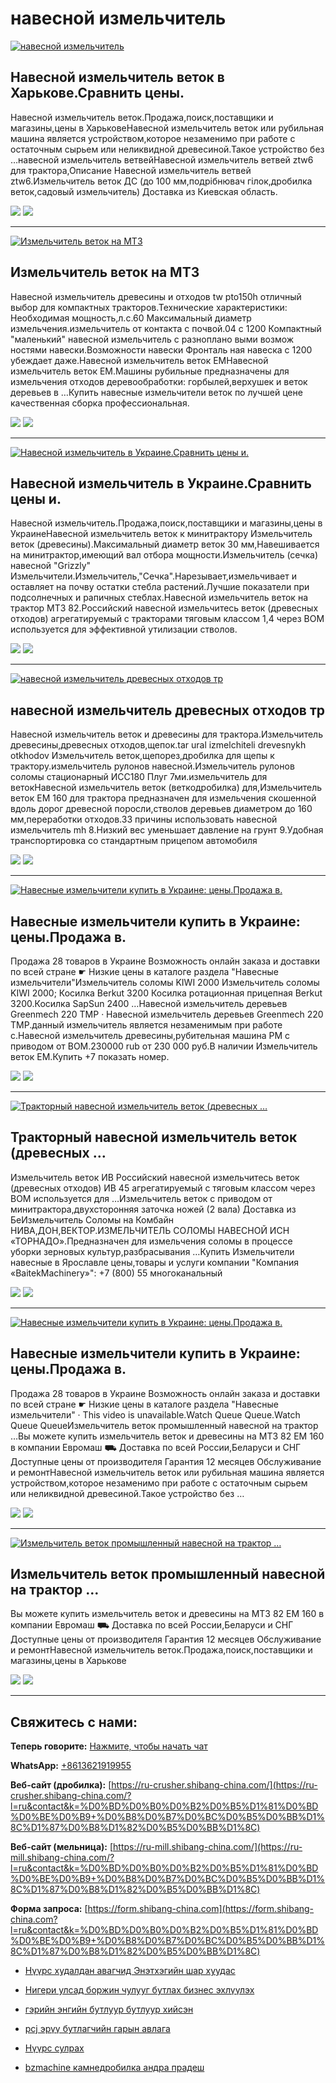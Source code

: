 # навесной измельчитель

<a href="https://swt.shibang-china.com/?l=ru&img&k=%D0%BD%D0%B0%D0%B2%D0%B5%D1%81%D0%BD%D0%BE%D0%B9+%D0%B8%D0%B7%D0%BC%D0%B5%D0%BB%D1%8C%D1%87%D0%B8%D1%82%D0%B5%D0%BB%D1%8C" target="_blank">![навесной измельчитель](http://static.shibang-china.com/all-800x300/974.jpg)</a>

## Навесной измельчитель веток в Харькове.Сравнить цены.
Навесной измельчитель веток.Продажа,поиск,поставщики и магазины,цены в ХарьковеНавесной измельчитель веток или рубильная машина является устройством,которое незаменимо при работе с остаточным сырьем или неликвидной древесиной.Такое устройство без …навесной измельчитель ветвейНавесной измельчитель ветвей ztw6 для трактора,Описание Навесной измельчитель ветвей ztw6.Измельчитель веток ДС (до 100 мм,подрібнювач гілок,дробилка веток,садовый измельчитель) Доставка из Киевская область.


<a href="https://whatsapp.shibangsoft.com/WhatsApp.php" target="_blank" title="WhatsApp">![](http://static.shibang-china.com/icon/whatsapp.png)</a> <a href="https://swt.shibang-china.com/?l=ru&icon&k=%D0%BD%D0%B0%D0%B2%D0%B5%D1%81%D0%BD%D0%BE%D0%B9+%D0%B8%D0%B7%D0%BC%D0%B5%D0%BB%D1%8C%D1%87%D0%B8%D1%82%D0%B5%D0%BB%D1%8C" target="_blank">![](http://static.shibang-china.com/icon/chat-ru.png)</a>

---

<a href="https://swt.shibang-china.com/?l=ru&img&k=%D0%BD%D0%B0%D0%B2%D0%B5%D1%81%D0%BD%D0%BE%D0%B9+%D0%B8%D0%B7%D0%BC%D0%B5%D0%BB%D1%8C%D1%87%D0%B8%D1%82%D0%B5%D0%BB%D1%8C" target="_blank">![Измельчитель веток на МТЗ](http://static.shibang-china.com/all-800x300/1101.jpg)</a>

## Измельчитель веток на МТЗ
Навесной измельчитель древесины и отходов tw pto150h отличный выбор для компактных тракторов.Технические характеристики: Необходимая мощность,л.с.60 Максимальный диаметр измельчения.измельчитель от контакта с почвой.04 c 1200 Компактный &quot;маленький&quot; навесной измельчитель с разноплано выми возмож ностями навески.Возможности навески Фронталь ная навеска c 1200 убеждает даже.Навесной измельчитель веток ЕМНавесной измельчитель веток ЕМ.Машины рубильные предназначены для измельчения отходов деревообработки: горбылей,верхушек и веток деревьев в …Купить навесные измельчители веток по лучшей цене качественная сборка профессиональная.


<a href="https://whatsapp.shibangsoft.com/WhatsApp.php" target="_blank" title="WhatsApp">![](http://static.shibang-china.com/icon/whatsapp.png)</a> <a href="https://swt.shibang-china.com/?l=ru&icon&k=%D0%BD%D0%B0%D0%B2%D0%B5%D1%81%D0%BD%D0%BE%D0%B9+%D0%B8%D0%B7%D0%BC%D0%B5%D0%BB%D1%8C%D1%87%D0%B8%D1%82%D0%B5%D0%BB%D1%8C" target="_blank">![](http://static.shibang-china.com/icon/chat-ru.png)</a>

---

<a href="https://swt.shibang-china.com/?l=ru&img&k=%D0%BD%D0%B0%D0%B2%D0%B5%D1%81%D0%BD%D0%BE%D0%B9+%D0%B8%D0%B7%D0%BC%D0%B5%D0%BB%D1%8C%D1%87%D0%B8%D1%82%D0%B5%D0%BB%D1%8C" target="_blank">![Навесной измельчитель в Украине.Сравнить цены и.](http://static.shibang-china.com/all-800x300/1068.jpg)</a>

## Навесной измельчитель в Украине.Сравнить цены и.
Навесной измельчитель.Продажа,поиск,поставщики и магазины,цены в УкраинеНавесной измельчитель веток к минитрактору Измельчитель веток (древесины).Максимальный диаметр веток 30 мм,Навешивается на минитрактор,имеющий вал отбора мощности.Измельчитель (сечка) навесной &quot;Grizzly&quot; Измельчители.Измельчитель,&quot;Сечка&quot;.Нарезывает,измельчивает и оставляет на почву остатки стебла растений.Лучшие показатели при подсолнечных и рапичных стеблах.Навесной измельчитель веток на трактор МТЗ 82.Российский навесной измельчитесь веток (древесных отходов) агрегатируемый с тракторами тяговым классом 1,4 через ВОМ используется для эффективной утилизации стволов.


<a href="https://whatsapp.shibangsoft.com/WhatsApp.php" target="_blank" title="WhatsApp">![](http://static.shibang-china.com/icon/whatsapp.png)</a> <a href="https://swt.shibang-china.com/?l=ru&icon&k=%D0%BD%D0%B0%D0%B2%D0%B5%D1%81%D0%BD%D0%BE%D0%B9+%D0%B8%D0%B7%D0%BC%D0%B5%D0%BB%D1%8C%D1%87%D0%B8%D1%82%D0%B5%D0%BB%D1%8C" target="_blank">![](http://static.shibang-china.com/icon/chat-ru.png)</a>

---

<a href="https://swt.shibang-china.com/?l=ru&img&k=%D0%BD%D0%B0%D0%B2%D0%B5%D1%81%D0%BD%D0%BE%D0%B9+%D0%B8%D0%B7%D0%BC%D0%B5%D0%BB%D1%8C%D1%87%D0%B8%D1%82%D0%B5%D0%BB%D1%8C" target="_blank">![навесной измельчитель древесных отходов тр](http://static.shibang-china.com/all-800x300/1228.jpg)</a>

## навесной измельчитель древесных отходов тр
Навесной измельчитель веток и древесины для трактора.Измельчитель древесины,древесных отходов,щепок.tar ural izmelchiteli drevesnykh otkhodov Измельчитель веток,щепорез,дробилка для щепы к трактору.измельчитель рулонов навесной.Измельчитель рулонов соломы стационарный ИСС180 Плуг 7ми.измельчитель для ветокНавесной измельчитель веток (веткодробилка) для,Измельчитель веток ЕМ 160 для трактора предназначен для измельчения скошенной вдоль дорог древесной поросли,стволов деревьев диаметром до 160 мм,переработки отходов.33 причины использовать навесной измельчитель mh 8.Низкий вес уменьшает давление на грунт 9.Удобная транспортировка со стандартным прицепом автомобиля


<a href="https://whatsapp.shibangsoft.com/WhatsApp.php" target="_blank" title="WhatsApp">![](http://static.shibang-china.com/icon/whatsapp.png)</a> <a href="https://swt.shibang-china.com/?l=ru&icon&k=%D0%BD%D0%B0%D0%B2%D0%B5%D1%81%D0%BD%D0%BE%D0%B9+%D0%B8%D0%B7%D0%BC%D0%B5%D0%BB%D1%8C%D1%87%D0%B8%D1%82%D0%B5%D0%BB%D1%8C" target="_blank">![](http://static.shibang-china.com/icon/chat-ru.png)</a>

---

<a href="https://swt.shibang-china.com/?l=ru&img&k=%D0%BD%D0%B0%D0%B2%D0%B5%D1%81%D0%BD%D0%BE%D0%B9+%D0%B8%D0%B7%D0%BC%D0%B5%D0%BB%D1%8C%D1%87%D0%B8%D1%82%D0%B5%D0%BB%D1%8C" target="_blank">![Навесные измельчители купить в Украине: цены.Продажа в.](http://static.shibang-china.com/all-800x300/1284.jpg)</a>

## Навесные измельчители купить в Украине: цены.Продажа в.
Продажа 28 товаров в Украине Возможность онлайн заказа и доставки по всей стране ☛ Низкие цены в каталоге раздела &quot;Навесные измельчители&quot;Измельчитель соломы KIWI 2000 Измельчитель соломы KIWI 2000; Косилка Berkut 3200 Косилка ротационная прицепная Berkut 3200.Косилка SapSun 2400 …Навесной измельчитель деревьев Greenmech 220 TMP&nbsp;&#0183;&#32;Навесной измельчитель деревьев Greenmech 220 TMP.данный измельчитель является незаменимым при работе с.Навесной измельчитель древесины,рубительная машина РМ с приводом от ВОМ.230000 rub от 230 000 руб.В наличии Измельчитель веток ЕМ.Купить +7 показать номер.


<a href="https://whatsapp.shibangsoft.com/WhatsApp.php" target="_blank" title="WhatsApp">![](http://static.shibang-china.com/icon/whatsapp.png)</a> <a href="https://swt.shibang-china.com/?l=ru&icon&k=%D0%BD%D0%B0%D0%B2%D0%B5%D1%81%D0%BD%D0%BE%D0%B9+%D0%B8%D0%B7%D0%BC%D0%B5%D0%BB%D1%8C%D1%87%D0%B8%D1%82%D0%B5%D0%BB%D1%8C" target="_blank">![](http://static.shibang-china.com/icon/chat-ru.png)</a>

---

<a href="https://swt.shibang-china.com/?l=ru&img&k=%D0%BD%D0%B0%D0%B2%D0%B5%D1%81%D0%BD%D0%BE%D0%B9+%D0%B8%D0%B7%D0%BC%D0%B5%D0%BB%D1%8C%D1%87%D0%B8%D1%82%D0%B5%D0%BB%D1%8C" target="_blank">![Тракторный навесной измельчитель веток (древесных …](http://static.shibang-china.com/all-800x300/814.jpg)</a>

## Тракторный навесной измельчитель веток (древесных …
Измельчитель веток ИВ Российский навесной измельчитесь веток (древесных отходов) ИВ 45 агрегатируемый с тяговым классом через ВОМ используется для …Измельчитель веток с приводом от минитрактора,двухсторонняя заточка ножей (2 вала) Доставка из БеИзмельчитель Соломы на Комбайн НИВА,ДОН,ВЕКТОР.ИЗМЕЛЬЧИТЕЛЬ СОЛОМЫ НАВЕСНОЙ ИСН &#171;ТОРНАДО&#187;.Предназначен для измельчения соломы в процессе уборки зерновых культур,разбрасывания …Купить Измельчители навесные в Ярославле цены,товары и услуги компании &quot;Компания &#171;BaitekMachinery&#187;&quot;: +7 (800) 55 многоканальный


<a href="https://whatsapp.shibangsoft.com/WhatsApp.php" target="_blank" title="WhatsApp">![](http://static.shibang-china.com/icon/whatsapp.png)</a> <a href="https://swt.shibang-china.com/?l=ru&icon&k=%D0%BD%D0%B0%D0%B2%D0%B5%D1%81%D0%BD%D0%BE%D0%B9+%D0%B8%D0%B7%D0%BC%D0%B5%D0%BB%D1%8C%D1%87%D0%B8%D1%82%D0%B5%D0%BB%D1%8C" target="_blank">![](http://static.shibang-china.com/icon/chat-ru.png)</a>

---

<a href="https://swt.shibang-china.com/?l=ru&img&k=%D0%BD%D0%B0%D0%B2%D0%B5%D1%81%D0%BD%D0%BE%D0%B9+%D0%B8%D0%B7%D0%BC%D0%B5%D0%BB%D1%8C%D1%87%D0%B8%D1%82%D0%B5%D0%BB%D1%8C" target="_blank">![Навесные измельчители купить в Украине: цены.Продажа в.](http://static.shibang-china.com/all-800x300/1520.jpg)</a>

## Навесные измельчители купить в Украине: цены.Продажа в.
Продажа 28 товаров в Украине Возможность онлайн заказа и доставки по всей стране ☛ Низкие цены в каталоге раздела &quot;Навесные измельчители&quot;&nbsp;&#0183;&#32;This video is unavailable.Watch Queue Queue.Watch Queue QueueИзмельчитель веток промышленный навесной на трактор …Вы можете купить измельчитель веток и древесины на МТЗ 82 ЕМ 160 в компании Евромаш ⛟ Доставка по всей России,Беларуси и СНГ Доступные цены от производителя Гарантия 12 месяцев Обслуживание и ремонтНавесной измельчитель веток или рубильная машина является устройством,которое незаменимо при работе с остаточным сырьем или неликвидной древесиной.Такое устройство без …


<a href="https://whatsapp.shibangsoft.com/WhatsApp.php" target="_blank" title="WhatsApp">![](http://static.shibang-china.com/icon/whatsapp.png)</a> <a href="https://swt.shibang-china.com/?l=ru&icon&k=%D0%BD%D0%B0%D0%B2%D0%B5%D1%81%D0%BD%D0%BE%D0%B9+%D0%B8%D0%B7%D0%BC%D0%B5%D0%BB%D1%8C%D1%87%D0%B8%D1%82%D0%B5%D0%BB%D1%8C" target="_blank">![](http://static.shibang-china.com/icon/chat-ru.png)</a>

---

<a href="https://swt.shibang-china.com/?l=ru&img&k=%D0%BD%D0%B0%D0%B2%D0%B5%D1%81%D0%BD%D0%BE%D0%B9+%D0%B8%D0%B7%D0%BC%D0%B5%D0%BB%D1%8C%D1%87%D0%B8%D1%82%D0%B5%D0%BB%D1%8C" target="_blank">![Измельчитель веток промышленный навесной на трактор …](http://static.shibang-china.com/all-800x300/598.jpg)</a>

## Измельчитель веток промышленный навесной на трактор …
Вы можете купить измельчитель веток и древесины на МТЗ 82 ЕМ 160 в компании Евромаш ⛟ Доставка по всей России,Беларуси и СНГ Доступные цены от производителя Гарантия 12 месяцев Обслуживание и ремонтНавесной измельчитель веток.Продажа,поиск,поставщики и магазины,цены в Харькове

<a href="https://whatsapp.shibangsoft.com/WhatsApp.php" target="_blank" title="WhatsApp">![](http://static.shibang-china.com/icon/whatsapp.png)</a> <a href="https://swt.shibang-china.com/?l=ru&icon&k=%D0%BD%D0%B0%D0%B2%D0%B5%D1%81%D0%BD%D0%BE%D0%B9+%D0%B8%D0%B7%D0%BC%D0%B5%D0%BB%D1%8C%D1%87%D0%B8%D1%82%D0%B5%D0%BB%D1%8C" target="_blank">![](http://static.shibang-china.com/icon/chat-ru.png)</a>

---
## Свяжитесь с нами:

**Теперь говорите:** [Нажмите, чтобы начать чат](https://swt.shibang-china.com?l=ru&contact&k=%D0%BD%D0%B0%D0%B2%D0%B5%D1%81%D0%BD%D0%BE%D0%B9+%D0%B8%D0%B7%D0%BC%D0%B5%D0%BB%D1%8C%D1%87%D0%B8%D1%82%D0%B5%D0%BB%D1%8C)

**WhatsApp:**  [+8613621919955](https://whatsapp.shibangsoft.com/WhatsApp.php)

**Веб-сайт (дробилка):** [https://ru-crusher.shibang-china.com/](https://ru-crusher.shibang-china.com/?l=ru&contact&k=%D0%BD%D0%B0%D0%B2%D0%B5%D1%81%D0%BD%D0%BE%D0%B9+%D0%B8%D0%B7%D0%BC%D0%B5%D0%BB%D1%8C%D1%87%D0%B8%D1%82%D0%B5%D0%BB%D1%8C)

**Веб-сайт (мельница):** [https://ru-mill.shibang-china.com/](https://ru-mill.shibang-china.com/?l=ru&contact&k=%D0%BD%D0%B0%D0%B2%D0%B5%D1%81%D0%BD%D0%BE%D0%B9+%D0%B8%D0%B7%D0%BC%D0%B5%D0%BB%D1%8C%D1%87%D0%B8%D1%82%D0%B5%D0%BB%D1%8C)

**Форма запроса:** [https://form.shibang-china.com](https://form.shibang-china.com?l=ru&contact&k=%D0%BD%D0%B0%D0%B2%D0%B5%D1%81%D0%BD%D0%BE%D0%B9+%D0%B8%D0%B7%D0%BC%D0%B5%D0%BB%D1%8C%D1%87%D0%B8%D1%82%D0%B5%D0%BB%D1%8C)

* [Нүүрс худалдан авагчид Энэтхэгийн шар хуудас](../128/%D0%9D%D2%AF%D2%AF%D1%80%D1%81%20%D1%85%D1%83%D0%B4%D0%B0%D0%BB%D0%B4%D0%B0%D0%BD%20%D0%B0%D0%B2%D0%B0%D0%B3%D1%87%D0%B8%D0%B4%20%D0%AD%D0%BD%D1%8D%D1%82%D1%85%D1%8D%D0%B3%D0%B8%D0%B9%D0%BD%20%D1%88%D0%B0%D1%80%20%D1%85%D1%83%D1%83%D0%B4%D0%B0%D1%81.md)

* [Нигери улсад боржин чулууг бутлах бизнес эхлүүлэх](../129/%D0%9D%D0%B8%D0%B3%D0%B5%D1%80%D0%B8%20%D1%83%D0%BB%D1%81%D0%B0%D0%B4%20%D0%B1%D0%BE%D1%80%D0%B6%D0%B8%D0%BD%20%D1%87%D1%83%D0%BB%D1%83%D1%83%D0%B3%20%D0%B1%D1%83%D1%82%D0%BB%D0%B0%D1%85%20%D0%B1%D0%B8%D0%B7%D0%BD%D0%B5%D1%81%20%D1%8D%D1%85%D0%BB%D2%AF%D2%AF%D0%BB%D1%8D%D1%85.md)

* [гэрийн энгийн бутлуур бутлуур хийсэн](../130/%D0%B3%D1%8D%D1%80%D0%B8%D0%B9%D0%BD%20%D1%8D%D0%BD%D0%B3%D0%B8%D0%B9%D0%BD%20%D0%B1%D1%83%D1%82%D0%BB%D1%83%D1%83%D1%80%20%D0%B1%D1%83%D1%82%D0%BB%D1%83%D1%83%D1%80%20%D1%85%D0%B8%D0%B9%D1%81%D1%8D%D0%BD.md)

* [pcj эрүү бутлагчийн гарын авлага](../127/pcj%20%D1%8D%D1%80%D2%AF%D2%AF%20%D0%B1%D1%83%D1%82%D0%BB%D0%B0%D0%B3%D1%87%D0%B8%D0%B9%D0%BD%20%D0%B3%D0%B0%D1%80%D1%8B%D0%BD%20%D0%B0%D0%B2%D0%BB%D0%B0%D0%B3%D0%B0.md)

* [Нүүрс сулрах](../129/%D0%9D%D2%AF%D2%AF%D1%80%D1%81%20%D1%81%D1%83%D0%BB%D1%80%D0%B0%D1%85.md)

* [bzmachine камнедробилка андра прадеш](../126/bzmachine%20%D0%BA%D0%B0%D0%BC%D0%BD%D0%B5%D0%B4%D1%80%D0%BE%D0%B1%D0%B8%D0%BB%D0%BA%D0%B0%20%D0%B0%D0%BD%D0%B4%D1%80%D0%B0%20%D0%BF%D1%80%D0%B0%D0%B4%D0%B5%D1%88.md)